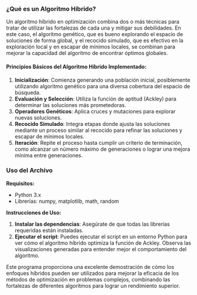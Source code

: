 
### ¿Qué es un Algoritmo Híbrido?

Un algoritmo híbrido en optimización combina dos o más técnicas para tratar de utilizar las fortalezas de cada una y mitigar sus debilidades. En este caso, el algoritmo genético, que es bueno explorando el espacio de soluciones de forma global, y el recocido simulado, que es efectivo en la exploración local y en escapar de mínimos locales, se combinan para mejorar la capacidad del algoritmo de encontrar óptimos globales.

#### Principios Básicos del Algoritmo Híbrido Implementado:

1. **Inicialización**: Comienza generando una población inicial, posiblemente utilizando algoritmo genético para una diversa cobertura del espacio de búsqueda.
2. **Evaluación y Selección**: Utiliza la función de aptitud (Ackley) para determinar las soluciones más prometedoras.
3. **Operadores Genéticos**: Aplica cruces y mutaciones para explorar nuevas soluciones.
4. **Recocido Simulado**: Integra etapas donde ajusta las soluciones mediante un proceso similar al recocido para refinar las soluciones y escapar de mínimos locales.
5. **Iteración**: Repite el proceso hasta cumplir un criterio de terminación, como alcanzar un número máximo de generaciones o lograr una mejora mínima entre generaciones.

### Uso del Archivo

**Requisitos:**
- Python 3.x
- Librerías: numpy, matplotlib, math, random

**Instrucciones de Uso:**
1. **Instalar las dependencias**: Asegúrate de que todas las librerías requeridas están instaladas.
2. **Ejecutar el script**: Puedes ejecutar el script en un entorno Python para ver cómo el algoritmo híbrido optimiza la función de Ackley. Observa las visualizaciones generadas para entender mejor el comportamiento del algoritmo.

Este programa proporciona una excelente demostración de cómo los enfoques híbridos pueden ser utilizados para mejorar la eficacia de los métodos de optimización en problemas complejos, combinando las fortalezas de diferentes algoritmos para lograr un rendimiento superior.